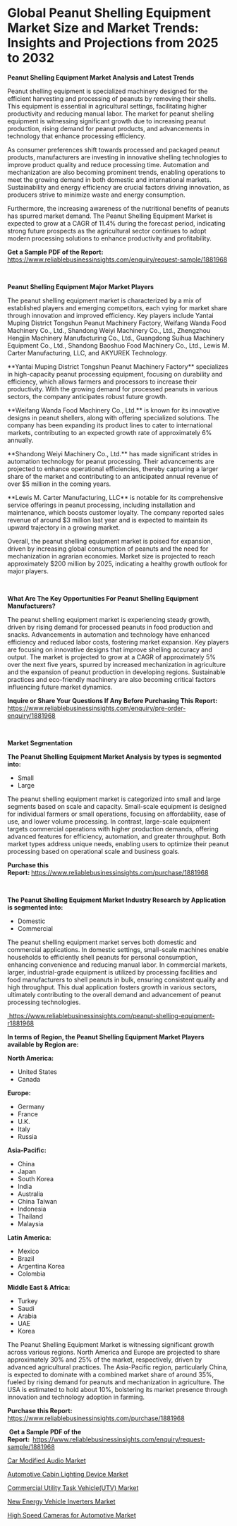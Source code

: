 <p><h1>Global Peanut Shelling Equipment Market Size and Market Trends: Insights and Projections from 2025 to 2032</h1></p><p><strong>Peanut Shelling Equipment Market Analysis and Latest Trends</strong></p>
<p><p>Peanut shelling equipment is specialized machinery designed for the efficient harvesting and processing of peanuts by removing their shells. This equipment is essential in agricultural settings, facilitating higher productivity and reducing manual labor. The market for peanut shelling equipment is witnessing significant growth due to increasing peanut production, rising demand for peanut products, and advancements in technology that enhance processing efficiency.</p><p>As consumer preferences shift towards processed and packaged peanut products, manufacturers are investing in innovative shelling technologies to improve product quality and reduce processing time. Automation and mechanization are also becoming prominent trends, enabling operations to meet the growing demand in both domestic and international markets. Sustainability and energy efficiency are crucial factors driving innovation, as producers strive to minimize waste and energy consumption.</p><p>Furthermore, the increasing awareness of the nutritional benefits of peanuts has spurred market demand. The Peanut Shelling Equipment Market is expected to grow at a CAGR of 11.4% during the forecast period, indicating strong future prospects as the agricultural sector continues to adopt modern processing solutions to enhance productivity and profitability.</p></p>
<p><strong>Get a Sample PDF of the Report:&nbsp;</strong> <a href="https://www.reliablebusinessinsights.com/enquiry/request-sample/1881968?utm_campaign=63&utm_medium=2&utm_source=Github&utm_content=ia&utm_term=28022025&utm_id=peanut-shelling-equipment">https://www.reliablebusinessinsights.com/enquiry/request-sample/1881968</a></p>
<p>&nbsp;</p>
<p><strong>Peanut Shelling Equipment Major Market Players</strong></p>
<p><p>The peanut shelling equipment market is characterized by a mix of established players and emerging competitors, each vying for market share through innovation and improved efficiency. Key players include Yantai Muping District Tongshun Peanut Machinery Factory, Weifang Wanda Food Machinery Co., Ltd., Shandong Weiyi Machinery Co., Ltd., Zhengzhou Hengjin Machinery Manufacturing Co., Ltd., Guangdong Suihua Machinery Equipment Co., Ltd., Shandong Baoshuo Food Machinery Co., Ltd., Lewis M. Carter Manufacturing, LLC, and AKYUREK Technology.</p><p>**Yantai Muping District Tongshun Peanut Machinery Factory** specializes in high-capacity peanut processing equipment, focusing on durability and efficiency, which allows farmers and processors to increase their productivity. With the growing demand for processed peanuts in various sectors, the company anticipates robust future growth.</p><p>**Weifang Wanda Food Machinery Co., Ltd.** is known for its innovative designs in peanut shellers, along with offering specialized solutions. The company has been expanding its product lines to cater to international markets, contributing to an expected growth rate of approximately 6% annually.</p><p>**Shandong Weiyi Machinery Co., Ltd.** has made significant strides in automation technology for peanut processing. Their advancements are projected to enhance operational efficiencies, thereby capturing a larger share of the market and contributing to an anticipated annual revenue of over $5 million in the coming years.</p><p>**Lewis M. Carter Manufacturing, LLC** is notable for its comprehensive service offerings in peanut processing, including installation and maintenance, which boosts customer loyalty. The company reported sales revenue of around $3 million last year and is expected to maintain its upward trajectory in a growing market.</p><p>Overall, the peanut shelling equipment market is poised for expansion, driven by increasing global consumption of peanuts and the need for mechanization in agrarian economies. Market size is projected to reach approximately $200 million by 2025, indicating a healthy growth outlook for major players.</p></p>
<p>&nbsp;</p>
<p><strong>What Are The Key Opportunities For Peanut Shelling Equipment Manufacturers?</strong></p>
<p><p>The peanut shelling equipment market is experiencing steady growth, driven by rising demand for processed peanuts in food production and snacks. Advancements in automation and technology have enhanced efficiency and reduced labor costs, fostering market expansion. Key players are focusing on innovative designs that improve shelling accuracy and output. The market is projected to grow at a CAGR of approximately 5% over the next five years, spurred by increased mechanization in agriculture and the expansion of peanut production in developing regions. Sustainable practices and eco-friendly machinery are also becoming critical factors influencing future market dynamics.</p></p>
<p><strong>Inquire or Share Your Questions If Any Before Purchasing This Report:</strong> <a href="https://www.reliablebusinessinsights.com/enquiry/pre-order-enquiry/1881968?utm_campaign=63&utm_medium=2&utm_source=Github&utm_content=ia&utm_term=28022025&utm_id=peanut-shelling-equipment">https://www.reliablebusinessinsights.com/enquiry/pre-order-enquiry/1881968</a></p>
<p>&nbsp;</p>
<p><strong>Market Segmentation</strong></p>
<p><strong>The Peanut Shelling Equipment Market Analysis by types is segmented into:</strong></p>
<p><ul><li>Small</li><li>Large</li></ul></p>
<p><p>The peanut shelling equipment market is categorized into small and large segments based on scale and capacity. Small-scale equipment is designed for individual farmers or small operations, focusing on affordability, ease of use, and lower volume processing. In contrast, large-scale equipment targets commercial operations with higher production demands, offering advanced features for efficiency, automation, and greater throughput. Both market types address unique needs, enabling users to optimize their peanut processing based on operational scale and business goals.</p></p>
<p><strong>Purchase this Report:&nbsp;</strong><a href="https://www.reliablebusinessinsights.com/purchase/1881968?utm_campaign=63&utm_medium=2&utm_source=Github&utm_content=ia&utm_term=28022025&utm_id=peanut-shelling-equipment">https://www.reliablebusinessinsights.com/purchase/1881968</a></p>
<p>&nbsp;</p>
<p><strong>The Peanut Shelling Equipment Market Industry Research by Application is segmented into:</strong></p>
<p><ul><li>Domestic</li><li>Commercial</li></ul></p>
<p><p>The peanut shelling equipment market serves both domestic and commercial applications. In domestic settings, small-scale machines enable households to efficiently shell peanuts for personal consumption, enhancing convenience and reducing manual labor. In commercial markets, larger, industrial-grade equipment is utilized by processing facilities and food manufacturers to shell peanuts in bulk, ensuring consistent quality and high throughput. This dual application fosters growth in various sectors, ultimately contributing to the overall demand and advancement of peanut processing technologies.</p></p>
<p><a href="https://www.reliablebusinessinsights.com/peanut-shelling-equipment-r1881968?utm_campaign=63&utm_medium=2&utm_source=Github&utm_content=ia&utm_term=28022025&utm_id=peanut-shelling-equipment">&nbsp;https://www.reliablebusinessinsights.com/peanut-shelling-equipment-r1881968</a></p>
<p><strong>In terms of Region, the Peanut Shelling Equipment Market Players available by Region are:</strong></p>
<p>
    <p> <strong> North America: </strong>
        <ul>
            <li>United States</li>
            <li>Canada</li>
        </ul>
        </p> 
    <p> <strong> Europe: </strong>
        <ul>
            <li>Germany</li>
            <li>France</li>
            <li>U.K.</li>
            <li>Italy</li>
            <li>Russia</li>
        </ul>
        </p> 
    <p> <strong> Asia-Pacific: </strong>
        <ul>
            <li>China</li>
            <li>Japan</li>
            <li>South Korea</li>
            <li>India</li>
            <li>Australia</li>
            <li>China Taiwan</li>
            <li>Indonesia</li>
            <li>Thailand</li>
            <li>Malaysia</li>
        </ul>
        </p> 
    <p> <strong> Latin America: </strong>
        <ul>
            <li>Mexico</li>
            <li>Brazil</li>
            <li>Argentina Korea</li>
            <li>Colombia</li>
        </ul>
        </p> 
    <p> <strong> Middle East & Africa: </strong>
        <ul>
            <li>Turkey</li>
            <li>Saudi</li>
            <li>Arabia</li>
            <li>UAE</li>
            <li>Korea</li>
        </ul>
    </p>
    </p>
<p><p>The Peanut Shelling Equipment Market is witnessing significant growth across various regions. North America and Europe are projected to share approximately 30% and 25% of the market, respectively, driven by advanced agricultural practices. The Asia-Pacific region, particularly China, is expected to dominate with a combined market share of around 35%, fueled by rising demand for peanuts and mechanization in agriculture. The USA is estimated to hold about 10%, bolstering its market presence through innovation and technology adoption in farming.</p></p>
<p><strong>Purchase this Report: </strong><a href="https://www.reliablebusinessinsights.com/purchase/1881968?utm_campaign=63&utm_medium=2&utm_source=Github&utm_content=ia&utm_term=28022025&utm_id=peanut-shelling-equipment">https://www.reliablebusinessinsights.com/purchase/1881968</a></p>
<p>&nbsp;<strong>Get a Sample PDF of the Report:&nbsp;&nbsp;</strong><a href="https://www.reliablebusinessinsights.com/enquiry/request-sample/1881968?utm_campaign=63&utm_medium=2&utm_source=Github&utm_content=ia&utm_term=28022025&utm_id=peanut-shelling-equipment">https://www.reliablebusinessinsights.com/enquiry/request-sample/1881968</a></p>
<p><strong></strong></p>
<p><p><a href="https://github.com/leopardmicheal7019/Market-Research-Report-List-1/blob/main/car-modified-audio-market.md?utm_campaign=63&utm_medium=2&utm_source=Github&utm_content=ia&utm_term=28022025&utm_id=peanut-shelling-equipment">Car Modified Audio Market</a></p><p><a href="https://github.com/BryceTownsendr/Market-Research-Report-List-7/blob/main/automotive-cabin-lighting-device-market.md?utm_campaign=63&utm_medium=2&utm_source=Github&utm_content=ia&utm_term=28022025&utm_id=peanut-shelling-equipment">Automotive Cabin Lighting Device Market</a></p><p><a href="https://github.com/mahnoor2003/Market-Research-Report-List-7/blob/main/commercial-utility-task-vehicleutv-market.md?utm_campaign=63&utm_medium=2&utm_source=Github&utm_content=ia&utm_term=28022025&utm_id=peanut-shelling-equipment">Commercial Utility Task Vehicle(UTV) Market</a></p><p><a href="https://github.com/JubayerMia832/Market-Research-Report-List-1/blob/main/new-energy-vehicle-inverters-market.md?utm_campaign=63&utm_medium=2&utm_source=Github&utm_content=ia&utm_term=28022025&utm_id=peanut-shelling-equipment">New Energy Vehicle Inverters Market</a></p><p><a href="https://github.com/ygfu6u/Market-Research-Report-List-1/blob/main/high-speed-cameras-for-automotive-market.md?utm_campaign=63&utm_medium=2&utm_source=Github&utm_content=ia&utm_term=28022025&utm_id=peanut-shelling-equipment">High Speed Cameras for Automotive Market</a></p></p>